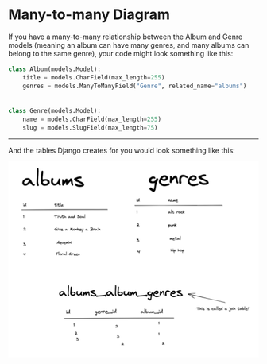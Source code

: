 # Many-to-many Diagram

If you have a many-to-many relationship between the Album and Genre models (meaning an album can have many genres, and many albums can belong to the same genre), your code might look something like this:

```py
class Album(models.Model):
    title = models.CharField(max_length=255)
    genres = models.ManyToManyField("Genre", related_name="albums")


class Genre(models.Model):
    name = models.CharField(max_length=255)
    slug = models.SlugField(max_length=75)
```

---

And the tables Django creates for you would look something like this:

![](images/many-to-many.png)
